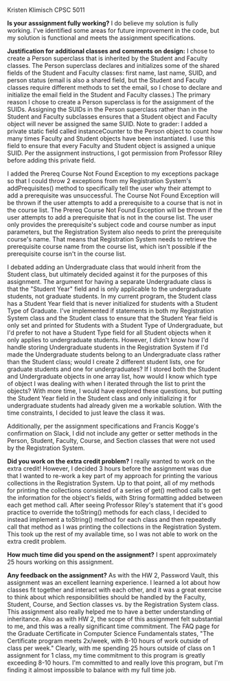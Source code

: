 Kristen Klimisch
CPSC 5011

**Is your asssignment fully working?**
I do believe my solution is fully working. I've identified some areas for future improvement 
in the code, but my solution is functional and meets the assignment specifications.

**Justification for additional classes and comments on design:**
I chose to create a Person superclass that is inherited by the Student and Faculty classes. 
The Person superclass declares and initializes some of the shared fields of the Student
and Faculty classes: first name, last name, SUID, and person status (email is also a shared field,
but the Student and Faculty classes require different methods to set the email, so I chose to 
declare and initialize the email field in the Student and Faculty classes.) 
The primary reason I chose to create  a Person superclass is for the assignment of the SUIDs.
Assigning  the SUIDs in the Person superclass rather than in the Student and Faculty subclasses 
ensures that a Student object  and Faculty object will never be assigned the same SUID.
Note to grader: I added a private static field called instanceCounter to the Person object
to count how many times Faculty and Student objects have been instantiated. I use this field
to ensure that every Faculty and Student object is assigned a unique SUID. Per the
assignment instructions, I got permission from Professor Riley before adding
this private field.

I added the Prereq Course Not Found Exception to my exceptions package so that I could throw 2 
exceptions from my Registration System's addPrequisites() method to specifically tell the user 
why their attempt to add a prerequisite was unsuccessful. The Course Not Found Exception will be 
thrown if the user attempts to add a prerequisite to a course that is not in the course list. 
The Prereq Course Not Found Exception will be thrown if the user attempts to add a prerequisite that
is not in the course list. The user only provides the prerequisite's subject code and course number as 
input parameters, but the Registration System also needs to print the prerequisite course's name.
That means that Registration System needs to retrieve the prerequisite course name from the course list, 
which isn't possible if the prerequisite course isn't in the course list. 

I debated adding an Undergraduate class that would inherit from the Student class,
but ultimately decided against it for the purposes of this assignment. The argument 
for having a separate Undergraduate class is that the "Student Year" field and
is only applicable to the undergraduate students, not graduate students. In my
current program, the Student class has a Student Year field that is never
initialized for students with a Student Type of Graduate. I've implemented
if statements in both my Registration System class and the Student class 
to ensure that the Student Year field is only set and printed for Students 
with a Student Type of Undergraduate, but I'd prefer to not have a
Student Type field for all Student objects when it only applies to undergraduate 
students. However, I didn't know how I'd handle storing Undergraduate students in 
the Registration System if I'd made the Undergraduate students belong to an 
Undergraduate class rather than the Student class; would I create 2 
different student lists, one for graduate students and one for undergraduates?
If I stored both the Student and Undergraduate objects in one array list,
how would I know which type of object I was dealing with when I iterated 
through the list to print the objects? With more time, I would have explored 
these questions, but putting the Student Year field in the Student class and
only initializing it for undergraduate students had already given me a workable solution.
With the time constraints, I decided to just leave the class it was. 

Additionally, per the assignment specifications and Francis Kogge's confirmation on Slack,
I did not include any getter or setter methods in the Person, Student, Faculty, Course,
and Section classes that were not used by the Registration System. 

**Did you work on the extra credit problem?**
I really wanted to work on the extra credit! However, I decided 3 hours before the assignment
was due that I wanted to re-work a key part of my approach for printing the various
collections in the Registration System. Up to that point, all of my methods for printing 
the collections consisted of a series of get() method calls to get the information for the object's 
fields, with String formatting added between each get method call. After seeing Professor Riley's
statement that it's good practice to override the toString() methods for each class, 
I decided to instead implement a toString() method for each class and then repeatedly
call that method as I was printing the collections in the Registration System. 
This took up the rest of my available time, so I was not able to work on the extra credit problem.

**How much time did you spend on the assignment?**
I spent approximately 25 hours working on this assignment.

**Any feedback on the assignment?**
As with the HW 2, Password Vault, this assignment was an excellent learning experience.
I learned a lot about how classes fit together and interact with each other, and it was
a great exercise to think about which responsibilities should be handled by the Faculty,
Student, Course, and Section classes vs. by the Registration System class. This assignment also 
really helped me to have a better understanding of inheritance. Also as with HW 2, the scope of 
this assignment felt substantial to me, and this was a really significant time commitment. 
The FAQ page for the Graduate Certificate in Computer Science Fundamentals states, "The Certificate
program meets 2x/week, with 8-10 hours of work outside of class per week." Clearly, with me spending 
25 hours outside of class on 1 assignment for 1 class, my time commitment to this program is greatly
exceeding 8-10 hours. I'm committed to and really love this program, but I'm finding it almost 
impossible to balance with my full time job. 





